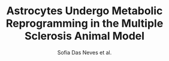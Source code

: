 ---
cat: ciel
subcat: midas
bestof: false
author: Sofia Das Neves et al.
title: Astrocytes Undergo Metabolic Reprogramming in the Multiple Sclerosis Animal Model
journal: Cells
year: 2023
type: article
url: https -//www.mdpi.com/2073-4409/12/20/2484
doi: 10.3390/cells12202484
---